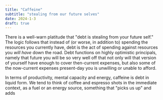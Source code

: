 ```yaml
---
title: "Caffeine"
subtitle: "stealing from our future selves"
date: 2024-1-3
draft: true
---
```

There is a well-warn platitude that "debt is stealing from your future self." The logic follows that instead of (or worse, in addition to) spending the resources you currently have, debt is the act of spending against resources you _will have_ down the road. Debt functions on highly optimistic principals, namely that future you will be so very well off that not only will that version of yourself have enough to cover then-current expenses, but also some of the now-current expenses present-day you is unwilling or unable to afford. 

In terms of productivity, mental capacity and energy, caffeine is debt in liquid form.    We tend to think of coffee and espresso shots in the immediate context, as a fuel or an energy source, something that "picks us up" and adds  
<!--stackedit_data:
eyJoaXN0b3J5IjpbMTY0NTYzNDEzNCwtMzUxMjkzMzUwXX0=
-->